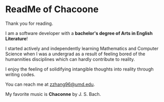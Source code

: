 # ReadMe of Chacoone


<!---
Chacoon3/Chacoon3 is a ✨ special ✨ repository because its `README.md` (this file) appears on your GitHub profile.
You can click the Preview link to take a look at your changes.
--->

Thank you for reading.

I am a software developer with a <b>bachelor's degree of Arts in English Literature</b>!

I started actively and independently learning Mathematics and Computer Science when I was a undergrad as a result of feeling bored of the humannities disciplines which can hardly contribute to reality. 

I enjoy the feeling of solidifying intangible thoughts into reality through writing codes.

You can reach me at zzhang96@umd.edu.

My favorite music is <b>Chaconne</b> by J. S. Bach.
